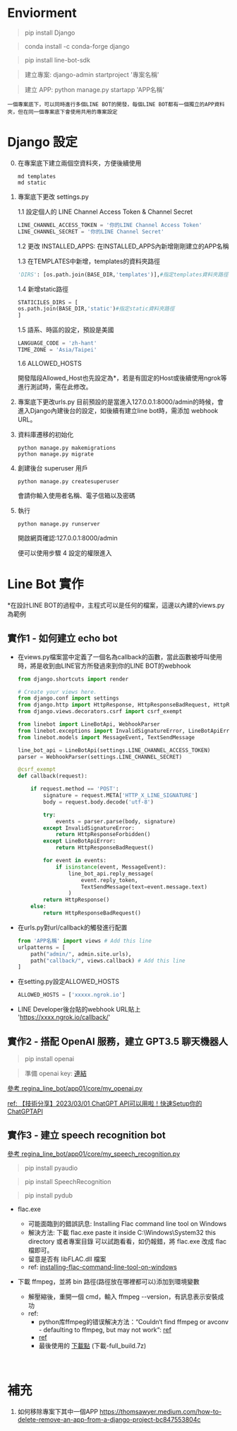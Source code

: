 # Enviorment

> pip install Django

> conda install -c conda-forge django

> pip install line-bot-sdk

> 建立專案: django-admin startproject '專案名稱'

> 建立 APP: python manage.py startapp 'APP名稱'

`一個專案底下，可以同時進行多個LINE BOT的開發，每個LINE BOT都有一個獨立的APP資料夾，但在同一個專案底下會使用共用的專案設定`

# Django 設定
0. 在專案底下建立兩個空資料夾，方便後續使用
    ```shell
    md templates
    md static
    ```

1. 專案底下更改 settings.py

    1.1 設定個人的 LINE Channel Access Token & Channel Secret
    ```python
    LINE_CHANNEL_ACCESS_TOKEN = '你的LINE Channel Access Token'
    LINE_CHANNEL_SECRET = '你的LINE Channel Secret'
    ```

    1.2 更改 INSTALLED_APPS: 在INSTALLED_APPS內新增剛剛建立的APP名稱

    1.3 在TEMPLATES中新增，templates的資料夾路徑
    ```python
    'DIRS': [os.path.join(BASE_DIR,'templates')],#指定templates資料夾路徑
    ```

    1.4 新增static路徑
    ```python
    STATICILES_DIRS = [
    os.path.join(BASE_DIR,'static')#指定static資料夾路徑
    ]
    ```

    1.5 語系、時區的設定，預設是美國
    ```python
    LANGUAGE_CODE = 'zh-hant'
    TIME_ZONE = 'Asia/Taipei'
    ```

    1.6 ALLOWED_HOSTS

    開發階段Allowed_Host也先設定為*，若是有固定的Host或後續使用ngrok等進行測試時，需在此修改。

2. 專案底下更改urls.py
    目前預設的是當進入127.0.0.1:8000/admin的時候，會進入Django內建後台的設定，如後續有建立line bot時，需添加 webhook URL。

3. 資料庫遷移的初始化
    ```shell
    python manage.py makemigrations
    python manage.py migrate
    ```

4. 創建後台 superuser 用戶
    ```shell
    python manage.py createsuperuser
    ```
    會請你輸入使用者名稱、電子信箱以及密碼

5. 執行
    ```shell
    python manage.py runserver
    ```
    開啟網頁確認:127.0.0.1:8000/admin

    便可以使用步驟 4 設定的權限進入

# Line Bot 實作

*在設計LINE BOT的過程中，主程式可以是任何的檔案，這邊以內建的views.py為範例

## 實作1 - 如何建立 echo bot

- 在views.py檔案當中定義了一個名為callback的函數，當此函數被呼叫使用時，將是收到由LINE官方所發過來到你的LINE BOT的webhook
    ```python
    from django.shortcuts import render

    # Create your views here.
    from django.conf import settings
    from django.http import HttpResponse, HttpResponseBadRequest, HttpResponseForbidden
    from django.views.decorators.csrf import csrf_exempt

    from linebot import LineBotApi, WebhookParser
    from linebot.exceptions import InvalidSignatureError, LineBotApiError
    from linebot.models import MessageEvent, TextSendMessage

    line_bot_api = LineBotApi(settings.LINE_CHANNEL_ACCESS_TOKEN)
    parser = WebhookParser(settings.LINE_CHANNEL_SECRET)

    @csrf_exempt
    def callback(request):
    
        if request.method == 'POST':
            signature = request.META['HTTP_X_LINE_SIGNATURE']
            body = request.body.decode('utf-8')
    
            try:
                events = parser.parse(body, signature)
            except InvalidSignatureError:
                return HttpResponseForbidden()
            except LineBotApiError:
                return HttpResponseBadRequest()
    
            for event in events:
                if isinstance(event, MessageEvent):
                    line_bot_api.reply_message(
                        event.reply_token,
                        TextSendMessage(text=event.message.text)
                    )
            return HttpResponse()
        else:
            return HttpResponseBadRequest()
    ```
- 在urls.py對url/callback的觸發進行配置
    ```python
    from 'APP名稱' import views # Add this line
    urlpatterns = [
        path("admin/", admin.site.urls),
        path("callback/", views.callback) # Add this line
    ]
    ```
- 在setting.py設定ALLOWED_HOSTS
    ```python
    ALLOWED_HOSTS = ['xxxxx.ngrok.io']
    ```

- LINE Developer後台貼的webhook URL貼上
    'https://xxxx.ngrok.io/callback/'


## 實作2 - 搭配 OpenAI 服務，建立 GPT3.5 聊天機器人
> pip install openai

> 準備 openai key: [連結](https://platform.openai.com/)

[參考 regina_line_bot/app01/core/my_openai.py](regina_line_bot/app01/core/my_openai.py)

[ref: 【技術分享】2023/03/01 ChatGPT API可以用啦！快速Setup你的ChatGPTAPI](https://axk51013.medium.com/%E6%8A%80%E8%A1%93%E5%88%86%E4%BA%AB-2023-03-01-chatgpt-api%E5%8F%AF%E4%BB%A5%E7%94%A8%E5%95%A6-2435b6d23bbd)

## 實作3 - 建立 speech recognition bot
[參考 regina_line_bot/app01/core/my_speech_recognition.py](regina_line_bot/app01/core/my_speech_recognition.py)

> pip install pyaudio

> pip install SpeechRecognition

> pip install pydub

- flac.exe

    - 可能面臨到的錯誤訊息: Installing Flac command line tool on Windows
    - 解決方法:
    下載 flac.exe paste it inside C:\Windows\System32 this directory 或者專案目錄
    可以試跑看看，如仍報錯，將 flac.exe 改成 flac 檔即可。
    - 留意是否有 libFLAC.dll 檔案
    - ref: [installing-flac-command-line-tool-on-windows](https://stackoverflow.com/questions/65939571/installing-flac-command-line-tool-on-windows)

- 下載 ffmpeg，並將 bin 路徑(路徑放在哪裡都可以)添加到環境變數

    - 解壓縮後，重開一個 cmd，輸入 ffmpeg --version，有訊息表示安裝成功
    - ref:
        - python库ffmpeg的错误解决方法：“Couldn‘t find ffmpeg or avconv - defaulting to ffmpeg, but may not work“: [ref](https://blog.csdn.net/qq_44921056/article/details/119615360)
        - [ref](https://ffmpeg.org/download.html#build-windows)
        - 最後使用的 [下載點](https://www.gyan.dev/ffmpeg/builds/) (下載-full_build.7z)

<br>

# 補充

1. 如何移除專案下其中一個APP
https://thomsawyer.medium.com/how-to-delete-remove-an-app-from-a-django-project-bc847553804c
